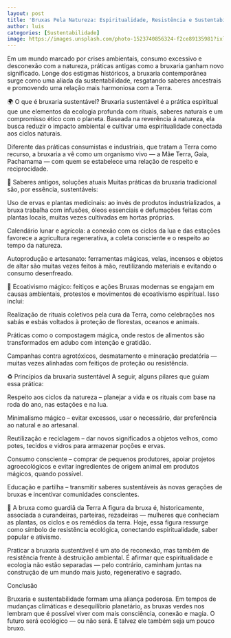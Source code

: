 ```yaml
---
layout: post
title: 'Bruxas Pela Natureza: Espiritualidade, Resistência e Sustentabilidade'
author: luis
categories: [Sustentabilidade]
image: https://images.unsplash.com/photo-1523740856324-f2ce89135981?ixlib=rb-1.2.1&auto=format&fit=crop&w=798&q=80
---
```


Em um mundo marcado por crises ambientais, consumo excessivo e desconexão com a natureza, práticas antigas como a bruxaria ganham novo significado. Longe dos estigmas históricos, a bruxaria contemporânea surge como uma aliada da sustentabilidade, resgatando saberes ancestrais e promovendo uma relação mais harmoniosa com a Terra.

🌍 O que é bruxaria sustentável?
Bruxaria sustentável é a prática espiritual que une elementos da ecologia profunda com rituais, saberes naturais e um compromisso ético com o planeta. Baseada na reverência à natureza, ela busca reduzir o impacto ambiental e cultivar uma espiritualidade conectada aos ciclos naturais.

Diferente das práticas consumistas e industriais, que tratam a Terra como recurso, a bruxaria a vê como um organismo vivo — a Mãe Terra, Gaia, Pachamama — com quem se estabelece uma relação de respeito e reciprocidade.

🔮 Saberes antigos, soluções atuais
Muitas práticas da bruxaria tradicional são, por essência, sustentáveis:

Uso de ervas e plantas medicinais: ao invés de produtos industrializados, a bruxa trabalha com infusões, óleos essenciais e defumações feitas com plantas locais, muitas vezes cultivadas em hortas próprias.

Calendário lunar e agrícola: a conexão com os ciclos da lua e das estações favorece a agricultura regenerativa, a coleta consciente e o respeito ao tempo da natureza.

Autoprodução e artesanato: ferramentas mágicas, velas, incensos e objetos de altar são muitas vezes feitos à mão, reutilizando materiais e evitando o consumo desenfreado.

🌱 Ecoativismo mágico: feitiços e ações
Bruxas modernas se engajam em causas ambientais, protestos e movimentos de ecoativismo espiritual. Isso inclui:

Realização de rituais coletivos pela cura da Terra, como celebrações nos sabás e esbás voltados à proteção de florestas, oceanos e animais.

Práticas como o compostagem mágica, onde restos de alimentos são transformados em adubo com intenção e gratidão.

Campanhas contra agrotóxicos, desmatamento e mineração predatória — muitas vezes alinhadas com feitiços de proteção ou resistência.

♻️ Princípios da bruxaria sustentável
A seguir, alguns pilares que guiam essa prática:

Respeito aos ciclos da natureza – planejar a vida e os rituais com base na roda do ano, nas estações e na lua.

Minimalismo mágico – evitar excessos, usar o necessário, dar preferência ao natural e ao artesanal.

Reutilização e reciclagem – dar novos significados a objetos velhos, como potes, tecidos e vidros para armazenar poções e ervas.

Consumo consciente – comprar de pequenos produtores, apoiar projetos agroecológicos e evitar ingredientes de origem animal em produtos mágicos, quando possível.

Educação e partilha – transmitir saberes sustentáveis às novas gerações de bruxas e incentivar comunidades conscientes.

🌾 A bruxa como guardiã da Terra
A figura da bruxa é, historicamente, associada a curandeiras, parteiras, rezadeiras — mulheres que conheciam as plantas, os ciclos e os remédios da terra. Hoje, essa figura ressurge como símbolo de resistência ecológica, conectando espiritualidade, saber popular e ativismo.

Praticar a bruxaria sustentável é um ato de reconexão, mas também de resistência frente à destruição ambiental. É afirmar que espiritualidade e ecologia não estão separadas — pelo contrário, caminham juntas na construção de um mundo mais justo, regenerativo e sagrado.

Conclusão

Bruxaria e sustentabilidade formam uma aliança poderosa. Em tempos de mudanças climáticas e desequilíbrio planetário, as bruxas verdes nos lembram que é possível viver com mais consciência, conexão e magia. O futuro será ecológico — ou não será. E talvez ele também seja um pouco bruxo.